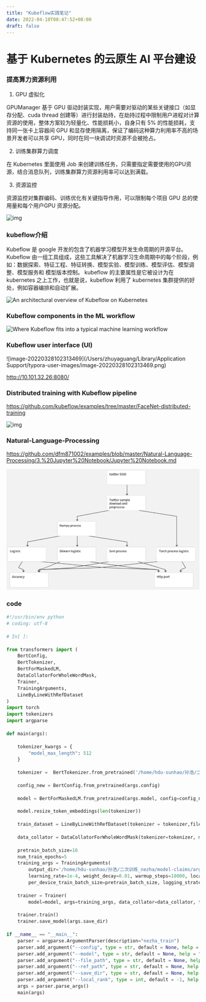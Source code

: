 ```yaml
---
title: "Kubeflow实践笔记"
date: 2022-04-10T08:47:52+08:00
draft: false
---
```


# 基于 Kubernetes 的云原生 AI 平台建设

### 提高算力资源利用

1. GPU 虚拟化

 GPUManager 基于 GPU 驱动封装实现，用户需要对驱动的某些关键接口（如显存分配、cuda thread 创建等）进行封装劫持，在劫持过程中限制用户进程对计算资源的使用，整体方案较为轻量化、性能损耗小，自身只有 5% 的性能损耗，支持同一张卡上容器间 GPU 和显存使用隔离，保证了编码这种算力利用率不高的场景开发者可以共享 GPU，同时在同一块调试时资源不会被抢占。

2. 训练集群算力调度

在 Kubernetes 里面使用 Job 来创建训练任务，只需要指定需要使用的GPU资源，结合消息队列，训练集群算力资源利用率可以达到满载。

3. 资源监控

资源监控对集群编码、训练优化有关键指导作用，可以限制每个项目 GPU 总的使用量和每个用户GPU 资源分配。

![img](https://miro.medium.com/max/1400/1*LhL7j9QhwgQCO4bMu-CNjw.jpeg)

### kubeflow介绍

Kubeflow 是 google 开发的包含了机器学习模型开发生命周期的开源平台。 Kubeflow 由一组工具组成，这些工具解决了机器学习生命周期中的每个阶段，例如：数据探索、特征工程、特征转换、模型实验、模型训练、模型评估、模型调整、模型服务和 模型版本控制。 kubeflow 的主要属性是它被设计为在 kubernetes 之上工作，也就是说，kubeflow 利用了 kubernetes 集群提供的好处，例如容器编排和自动扩展。

![An architectural overview of Kubeflow on Kubernetes](https://www.kubeflow.org/docs/images/kubeflow-overview-platform-diagram.svg)



### Kubeflow components in the ML workflow

![Where Kubeflow fits into a typical machine learning workflow](https://www.kubeflow.org/docs/images/kubeflow-overview-workflow-diagram-2.svg)



### Kubeflow user interface (UI)

![image-20220328102313469](/Users/zhuyaguang/Library/Application Support/typora-user-images/image-20220328102313469.png)

http://10.101.32.26:8080/

### 

### Distributed training with Kubeflow pipeline

https://github.com/kubeflow/examples/tree/master/FaceNet-distributed-training

![img](https://user-images.githubusercontent.com/51089749/137869771-50941659-9fc1-450f-ae2a-5628d9b80d2d.png)





### Natural-Language-Processing

https://github.com/dfm871002/examples/blob/master/Natural-Language-Processing/3.%20Jupyter%20Notebook/Jupyter%20Notebook.md



![pipeline](https://github.com/dfm871002/examples/raw/master/Natural-Language-Processing/4.%20Image/pipeline.png)



### code

```python
#!/usr/bin/env python
# coding: utf-8

# In[ ]:

from transformers import (
    BertConfig,
    BertTokenizer,
    BertForMaskedLM,
    DataCollatorForWholeWordMask,
    Trainer,
    TrainingArguments,
    LineByLineWithRefDataset
)
import torch
import tokenizers
import argparse

def main(args):

    tokenizer_kwargs = {
        "model_max_length": 512
    }
    
    tokenizer =  BertTokenizer.from_pretrained('/home/hdu-sunhao/孙浩/二次训练_nezha/', **tokenizer_kwargs)
    
    config_new = BertConfig.from_pretrained(args.config)
    
    model = BertForMaskedLM.from_pretrained(args.model, config=config_new)
    
    model.resize_token_embeddings(len(tokenizer))  
                            
    train_dataset = LineByLineWithRefDataset(tokenizer = tokenizer,file_path = args.file_path, ref_path = args.ref_path, block_size=512)      
            
    data_collator = DataCollatorForWholeWordMask(tokenizer=tokenizer, mlm=True, mlm_probability=0.15)
    
    pretrain_batch_size=16
    num_train_epochs=5
    training_args = TrainingArguments(
        output_dir='/home/hdu-sunhao/孙浩/二次训练_nezha/model-claims/args', overwrite_output_dir=True, num_train_epochs=num_train_epochs, 
        learning_rate=1e-4, weight_decay=0.01, warmup_steps=10000, local_rank = args.local_rank, #dataloader_pin_memory = False,
        per_device_train_batch_size=pretrain_batch_size, logging_strategy ="epoch",save_strategy = "epoch", save_total_limit = 1)
    
    trainer = Trainer(
        model=model, args=training_args, data_collator=data_collator, train_dataset=train_dataset)
    
    trainer.train()
    trainer.save_model(args.save_dir)

if __name__ == "__main__":
    parser = argparse.ArgumentParser(description="nezha_train")
    parser.add_argument("--config", type = str, default = None, help = "二次训练_nezha")
    parser.add_argument("--model", type = str, default = None, help = "二次训练_nezha")
    parser.add_argument("--file_path", type = str, default = None, help = "二次训练_nezha")
    parser.add_argument("--ref_path", type = str, default = None, help = "二次训练_nezha")
    parser.add_argument("--save_dir", type = str, default = None, help = "二次训练_nezha")
    parser.add_argument("--local_rank", type = int, default = -1, help = "For distributed training: local_rank")
    args = parser.parse_args()
    main(args)
```



